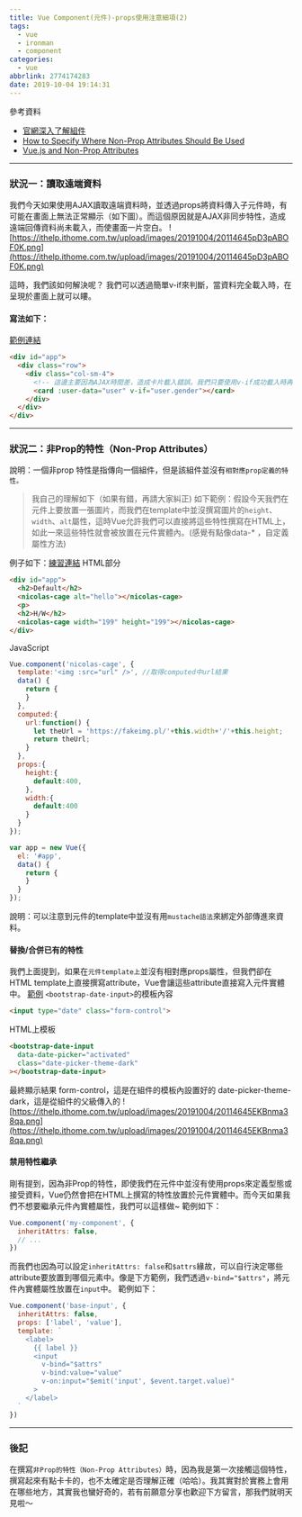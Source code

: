 ```yaml
---
title: Vue Component(元件)-props使用注意細項(2)
tags:
  - vue
  - ironman
  - component
categories:
  - vue
abbrlink: 2774174283
date: 2019-10-04 19:14:31
---
```

參考資料
- [官網深入了解組件](https://cn.vuejs.org/v2/guide/components-props.html#非-Prop-的特性)
- [How to Specify Where Non-Prop Attributes Should Be Used](https://tahazsh.com/vuebyte-non-prop-attributes)
- [Vue.js and Non-Prop Attributes](https://www.raymondcamden.com/2018/04/03/til-vuejs-and-non-prop-attributes)
<!-- more -->
-----

### 狀況一：讀取遠端資料
我們今天如果使用AJAX讀取遠端資料時，並透過props將資料傳入子元件時，有可能在畫面上無法正常顯示（如下圖）。而這個原因就是AJAX非同步特性，造成遠端回傳資料尚未載入，而使畫面一片空白。
![https://ithelp.ithome.com.tw/upload/images/20191004/20114645pD3pABOF0K.png](https://ithelp.ithome.com.tw/upload/images/20191004/20114645pD3pABOF0K.png)

這時，我們該如何解決呢？
我們可以透過簡單v-if來判斷，當資料完全載入時，在呈現於畫面上就可以瞜。
#### 寫法如下：
[範例連結](https://codepen.io/chunwen/pen/NWWKEMo?editors=1010)
```html
<div id="app">
  <div class="row">
    <div class="col-sm-4">
      <!-- 這邊主要因為AJAX時間差，造成卡片載入錯誤。我們只要使用v-if成功載入時再渲染就不會跳錯 -->
      <card :user-data="user" v-if="user.gender"></card>
    </div>
  </div>
</div>

```

-----

### 狀況二：非Prop的特性（Non-Prop Attributes）
說明：一個非prop 特性是指傳向一個組件，但是該組件並沒有`相對應prop定義的特性。`
> 我自己的理解如下（如果有錯，再請大家糾正)
如下範例：假設今天我們在元件上要放置一張圖片，而我們在template中並沒撰寫圖片的`height`、`width`、`alt`屬性，這時Vue允許我們可以直接將這些特性撰寫在HTML上，如此一來這些特性就會被放置在元件實體內。(感覺有點像data-* ，自定義屬性方法)

例子如下：[練習連結](https://codepen.io/chunwen/pen/NWWKMpP?editors=1010)
HTML部分
```html
<div id="app">
  <h2>Default</h2>
  <nicolas-cage alt="hello"></nicolas-cage>
  <p>
  <h2>H/W</h2>
  <nicolas-cage width="199" height="199"></nicolas-cage>
</div>
```
JavaScript
```javascript
Vue.component('nicolas-cage', {
  template:'<img :src="url" />', //取得computed中url結果
  data() {
    return {
    }
  },
  computed:{
    url:function() {
      let theUrl = 'https://fakeimg.pl/'+this.width+'/'+this.height;
      return theUrl;
    }
  },
  props:{
    height:{
      default:400,
    },
    width:{
      default:400
    }
  }
});

var app = new Vue({
  el: '#app',
  data() {
    return {
    }
  }
});

```
說明：可以注意到元件的template中並沒有用`mustache語法`來綁定外部傳進來資料。

#### 替換/合併已有的特性
我們上面提到，如果在`元件template上`並沒有相對應props屬性，但我們卻在HTML template上直接撰寫attribute，Vue會讓這些attribute直接寫入元件實體中。
[範例](https://codepen.io/chunwen/pen/PooYxqO?editors=1010)
`<bootstrap-date-input>`的模板內容
```html
<input type="date" class="form-control">
```
HTML上模板
```html
<bootstrap-date-input
  data-date-picker="activated"
  class="date-picker-theme-dark"
></bootstrap-date-input>
```
最終顯示結果
form-control，這是在組件的模板內設置好的
date-picker-theme-dark，這是從組件的父級傳入的
![https://ithelp.ithome.com.tw/upload/images/20191004/20114645EKBnma38qa.png](https://ithelp.ithome.com.tw/upload/images/20191004/20114645EKBnma38qa.png)

#### 禁用特性繼承
剛有提到，因為非Prop的特性，即使我們在元件中並沒有使用props來定義型態或接受資料，Vue仍然會把在HTML上撰寫的特性放置於元件實體中。而今天如果我們不想要繼承元件內實體屬性，我們可以這樣做~
範例如下：
```javascript
Vue.component('my-component', {
  inheritAttrs: false,
  // ...
})
```
而我們也因為可以設定`inheritAttrs: false`和`$attrs`緣故，可以自行決定哪些attribute要放置到哪個元素中。像是下方範例，我們透過`v-bind="$attrs"`，將元件內實體屬性放置在`input`中。
範例如下：
```javascript
Vue.component('base-input', {
  inheritAttrs: false,
  props: ['label', 'value'],
  template: `
    <label>
      {{ label }}
      <input
        v-bind="$attrs"
        v-bind:value="value"
        v-on:input="$emit('input', $event.target.value)"
      >
    </label>
  `
})
```


-----

### 後記
在撰寫`非Prop的特性（Non-Prop Attributes）`時，因為我是第一次接觸這個特性，撰寫起來有點卡卡的，也不太確定是否理解正確（哈哈）。我其實對於實務上會用在哪些地方，其實我也蠻好奇的，若有前願意分享也歡迎下方留言，那我們就明天見啦～


